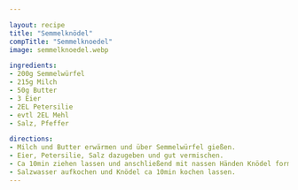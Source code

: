 ```yaml
---

layout: recipe
title: "Semmelknödel"
compTitle: "Semmelknoedel"
image: semmelknoedel.webp

ingredients:
- 200g Semmelwürfel
- 215g Milch
- 50g Butter
- 3 Eier
- 2EL Petersilie
- evtl 2EL Mehl
- Salz, Pfeffer

directions:
- Milch und Butter erwärmen und über Semmelwürfel gießen.
- Eier, Petersilie, Salz dazugeben und gut vermischen.
- Ca 10min ziehen lassen und anschließend mit nassen Händen Knödel formen.
- Salzwasser aufkochen und Knödel ca 10min kochen lassen.
---
```

